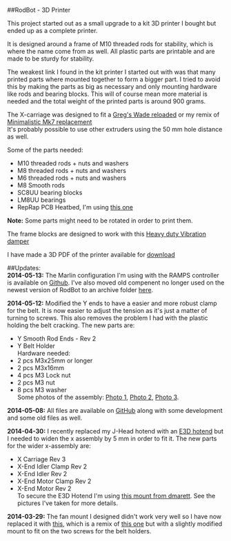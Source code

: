 ##RodBot - 3D Printer  

This project started out as a small upgrade to a kit 3D printer I bought but ended up as a complete printer.  

It is designed around a frame of M10 threaded rods for stability, which is where the name come from as well. All plastic parts are printable and are made to be sturdy for stability.  

The weakest link I found in the kit printer I started out with was that many printed parts where mounted together to form a bigger part. I tried to avoid this by making the parts as big as necessary and only mounting hardware like rods and bearing blocks. This will of course mean more material is needed and the total weight of the printed parts is around 900 grams.  

The X-carriage was designed to fit a [Greg's Wade reloaded](http://www.thingiverse.com/thing:18379) or my remix of [Minimalistic Mk7 replacement](http://www.thingiverse.com/thing:251112)  
It's probably possible to use other extruders using the 50 mm hole distance as well.  

Some of the parts needed:  
* M10 threaded rods + nuts and washers  
* M8 threaded rods + nuts and washers  
* M6 threaded rods + nuts and washers  
* M8 Smooth rods  
* SC8UU bearing blocks  
* LM8UU bearings  
* RepRap PCB Heatbed, I'm using [this one](http://reprap.me/heatbed/mk2-231.html)  

**Note:** Some parts might need to be rotated in order to print them.  

The frame blocks are designed to work with this [Heavy duty Vibration damper](http://www.thingiverse.com/thing:94279 )  

I have made a 3D PDF of the printer available for [download](https://github.com/hampussandberg/RodBot-3D-Printer/raw/master/Renderings%20-%20Images/RodBot%20Assembly%20Rev%202.1.PDF)  

##Updates:  
**2014-05-13:** The Marlin configuration I'm using with the RAMPS controller is available on [Github](https://github.com/hampussandberg/RodBot-Marlin-Ramps). I've also moved old compenent no longer used on the newest version of RodBot to an archive folder [here](https://github.com/hampussandberg/RodBot-3D-Printer/tree/master/Archive).    

**2014-05-12:** Modified the Y ends to have a easier and more robust clamp for the belt. It is now easier to adjust the tension as it's just a matter of turning to screws. This also removes the problem I had with the plastic holding the belt cracking. The new parts are:  
- Y Smooth Rod Ends - Rev 2  
- Y Belt Holder  
Hardware needed:  
- 2 pcs M3x25mm or longer  
- 2 pcs M3x16mm  
- 4 pcs M3 Lock nut  
- 2 pcs M3 nut  
- 8 pcs M3 washer  
Some photos of the assembly: [Photo 1](https://raw.githubusercontent.com/hampussandberg/RodBot/master/Renderings%20-%20Images/Photo%202014-05-12%2023%2004%2008.jpg), [Photo 2](https://raw.githubusercontent.com/hampussandberg/RodBot/master/Renderings%20-%20Images/Photo%202014-05-12%2023%2003%2046.jpg), [Photo 3](https://raw.githubusercontent.com/hampussandberg/RodBot/master/Renderings%20-%20Images/Photo%202014-05-12%2023%2003%2052.jpg).  

**2014-05-08:** All files are available on [GitHub](https://github.com/hampussandberg/RodBot-3D-Printer) along with some development and some old files as well.  

**2014-04-30:** I recently replaced my J-Head hotend with an [E3D hotend](http://e3d-online.com/E3D-HotEnds) but I needed to widen the x assembly by 5 mm in order to fit it. The new parts for the wider x-assembly are:  
- X Carriage Rev 3  
- X-End Idler Clamp Rev 2  
- X-End Idler Rev 2  
- X-End Motor Clamp Rev 2  
- X-End Motor Rev 2  
To secure the E3D Hotend I'm using [this mount from dmarett](http://www.thingiverse.com/thing:220811). See the pictures I've taken for more details.

**2014-03-29:** The fan mount I designed didn't work very well so I have now replaced it with [this](http://www.thingiverse.com/thing:283862), which is a remix of [this one](http://www.thingiverse.com/thing:30721) but with a slightly modified mount to fit on the two screws for the belt holders.
